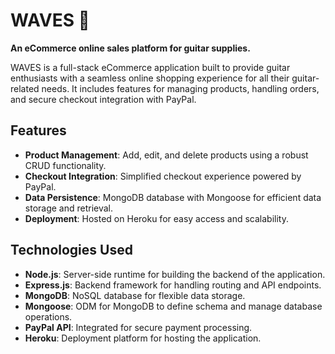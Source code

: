 # WAVES 🎸

**An eCommerce online sales platform for guitar supplies.**

WAVES is a full-stack eCommerce application built to provide guitar enthusiasts with a seamless online shopping experience for all their guitar-related needs. It includes features for managing products, handling orders, and secure checkout integration with PayPal.

## Features

- **Product Management**: Add, edit, and delete products using a robust CRUD functionality.
- **Checkout Integration**: Simplified checkout experience powered by PayPal.
- **Data Persistence**: MongoDB database with Mongoose for efficient data storage and retrieval.
- **Deployment**: Hosted on Heroku for easy access and scalability.

## Technologies Used

- **Node.js**: Server-side runtime for building the backend of the application.
- **Express.js**: Backend framework for handling routing and API endpoints.
- **MongoDB**: NoSQL database for flexible data storage.
- **Mongoose**: ODM for MongoDB to define schema and manage database operations.
- **PayPal API**: Integrated for secure payment processing.
- **Heroku**: Deployment platform for hosting the application.
